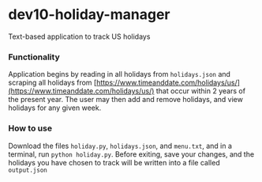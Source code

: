 # dev10-holiday-manager

Text-based application to track US holidays

### Functionality

Application begins by reading in all holidays from `holidays.json` and scraping all holidays from [https://www.timeanddate.com/holidays/us/](https://www.timeanddate.com/holidays/us/) that occur within 2 years of the present year. The user may then add and remove holidays, and view holidays for any given week.

### How to use

Download the files `holiday.py`, `holidays.json`, and `menu.txt`, and in a terminal, run `python holiday.py`. Before exiting, save your changes, and the holidays you have chosen to track will be written into a file called `output.json`

